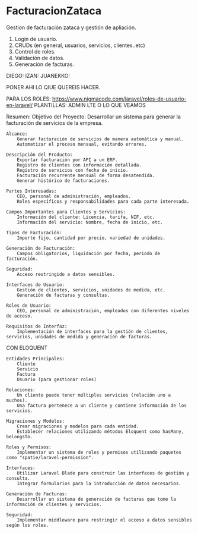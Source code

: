 # FacturacionZataca
Gestion de facturación zataca y gestión de apliación.


1. Login de usuario. 
2. CRUDs (en general, usuarios, servicios, clientes..etc)
3. Control de roles.
4. Validación de datos.
5. Generación de facturas.

  DIEGO: 
  IZAN:
  JUANEKKO:

  PONER AHI LO QIUE QUEREIS HACER.

  PARA LOS ROLES: 
  https://www.nigmacode.com/laravel/roles-de-usuario-en-laravel/
  PLANTILLAS:
  ADMIN LTE O LO QUE VEAMOS

  Resumen: 
      Objetivo del Proyecto:
        Desarrollar un sistema para generar la facturación de servicios de la empresa.

    Alcance:
        Generar facturación de servicios de manera automática y manual.
        Automatizar el proceso mensual, evitando errores.

    Descripción del Producto:
        Exportar facturación por API a un ERP.
        Registro de clientes con información detallada.
        Registro de servicios con fecha de inicio.
        Facturación recurrente mensual de forma desatendida.
        Generar histórico de facturaciones.

    Partes Interesadas:
        CEO, personal de administración, empleados.
        Roles específicos y responsabilidades para cada parte interesada.

    Campos Importantes para Clientes y Servicios:
        Información del cliente: Licencia, tarifa, NIF, etc.
        Información del servicio: Nombre, fecha de inicio, etc.

    Tipos de Facturación:
        Importe fijo, cantidad por precio, variedad de unidades.

    Generación de Facturación:
        Campos obligatorios, liquidación por fecha, periodo de facturación.

    Seguridad:
        Acceso restringido a datos sensibles.

    Interfaces de Usuario:
        Gestión de clientes, servicios, unidades de medida, etc.
        Generación de facturas y consultas.

    Roles de Usuario:
        CEO, personal de administración, empleados con diferentes niveles de acceso.

    Requisitos de Interfaz:
        Implementación de interfaces para la gestión de clientes, servicios, unidades de medida y generación de facturas.

CON ELOQUENT

    Entidades Principales:
        Cliente
        Servicio
        Factura
        Usuario (para gestionar roles)

    Relaciones:
        Un cliente puede tener múltiples servicios (relación uno a muchos).
        Una factura pertenece a un cliente y contiene información de los servicios.

    Migraciones y Modelos:
        Crear migraciones y modelos para cada entidad.
        Establecer relaciones utilizando métodos Eloquent como hasMany, belongsTo.

    Roles y Permisos:
        Implementar un sistema de roles y permisos utilizando paquetes como "spatie/laravel-permission".

    Interfaces:
        Utilizar Laravel Blade para construir las interfaces de gestión y consulta.
        Integrar formularios para la introducción de datos necesarios.

    Generación de Facturas:
        Desarrollar un sistema de generación de facturas que tome la información de clientes y servicios.

    Seguridad:
        Implementar middleware para restringir el acceso a datos sensibles según los roles.

  

 
  


